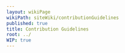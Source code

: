 ```yaml
---
layout: wikiPage
wikiPath: siteWiki/contributionGuidelines
published: true
title: Contribution Guidelines
root: ../
WIP: true
---
```


<!--This page is subject to our wiki transclusion guidelines and should only be edited under consideration of such.-->
